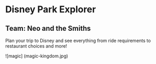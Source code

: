 # Disney Park Explorer

## Team: Neo and the Smiths

Plan your trip to Disney and see everything from ride requirements to restaurant choices and more! 

![magic] (magic-kingdom.jpg)